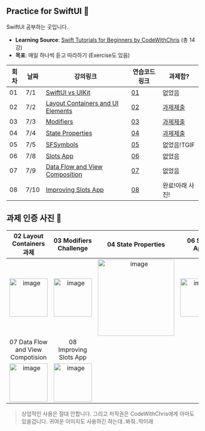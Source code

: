 ## Practice for SwiftUI 🧡
SwiftUI 공부하는 곳입니다.

- **Learning Source**: [Swift Tutorials for Beginners by CodeWithChris](https://youtube.com/playlist?list=PLMRqhzcHGw1Z-lZaaun3A3mV9PbEfHANI&si=f5SkIG1z4crQjNRd) (총 14강) 
- **목표**: 매일 하나씩 듣고 따라하기 (Exercise도 있음)

|회차|날짜|강의링크|연습코드링크|과제함?|
|--|--|--|--|--|
|01|7/1|[SwiftUI vs UIKit](https://youtu.be/R017vWz7FOY?si=iWkYapXCnJAhgVd5)|[01](https://github.com/sio2whocodes/Practice4SwiftUI/blob/main/Practice4SwiftUI/ContentView.swift)|없었음|
|02|7/2|[Layout Containers and UI Elements](https://youtu.be/rmTQcILJRcY?si=h-d1D61SYav4xRxr)|[02](https://github.com/sio2whocodes/Practice4SwiftUI/blob/main/Practice4SwiftUI/ContentView.swift)|[과제제출](https://github.com/sio2whocodes/Practice4SwiftUI/blob/main/Practice4SwiftUI/ExerciseOfLayoutContainer.swift)
|03|7/3|[Modifiers](https://youtu.be/MJP60XnN4us?si=YBiUpV7mxAIwNTAG)|[03](https://github.com/sio2whocodes/Practice4SwiftUI/tree/main/Practice4SwiftUI/03Modifiers)|[과제제출](https://github.com/sio2whocodes/Practice4SwiftUI/blob/main/Practice4SwiftUI/Challenge4Modifiers.swift)
|04|7/4|[State Properties](https://www.youtube.com/watch?v=wQLOWv8l7yI&list=PLMRqhzcHGw1Z-lZaaun3A3mV9PbEfHANI&index=4)|[04](https://github.com/sio2whocodes/Practice4SwiftUI/tree/main/Practice4SwiftUI/04StateProperties)|[과제제출](https://github.com/sio2whocodes/Practice4SwiftUI/blob/main/Practice4SwiftUI/04StateProperties/StateProperties.swift)
|05|7/5|[SFSymbols](https://www.youtube.com/watch?v=HjX4cAcvAWc&list=PLMRqhzcHGw1Z-lZaaun3A3mV9PbEfHANI&index=5)|[05](https://github.com/sio2whocodes/Practice4SwiftUI/tree/main/Practice4SwiftUI/05SFSymbols)|없었음!TGIF
|06|7/8|[Slots App](https://www.youtube.com/watch?v=51Z9Kun7tFo)|[06](https://github.com/sio2whocodes/Practice4SwiftUI/tree/main/Slots%20Demo)|없었음
|07|7/9|[Data Flow and View Composition](https://www.youtube.com/watch?v=NKRJmWKB_Z8&list=PLMRqhzcHGw1Z-lZaaun3A3mV9PbEfHANI&index=7)|[07](https://github.com/sio2whocodes/Practice4SwiftUI/tree/main/Practice4SwiftUI/07DataFlowNViewComposition)|없었음
|08|7/10|[Improving Slots App](https://www.youtube.com/watch?v=aLSzgZtOpG8&list=PLMRqhzcHGw1Z-lZaaun3A3mV9PbEfHANI&index=8)|[08](https://github.com/sio2whocodes/Practice4SwiftUI/tree/main/Slots%20Demo)|완료!아래 사진!

## 과제 인증 사진 📱
|02 Layout Containers 과제|03 Modifiers Challenge|04 State Properties|06 Slots App|
|:--:|:--:|:--:|:--:|
|<img width="100" alt="image" src="https://github.com/sio2whocodes/Practice4SwiftUI/assets/41771874/81850cab-857d-472a-b16d-08dd46be859c" />|<img width="100" alt="image" src="https://github.com/sio2whocodes/Practice4SwiftUI/assets/41771874/c847894a-3963-40bb-9a09-d3f5b8c53862">|<img width="200" alt="image" src ="https://github.com/sio2whocodes/Practice4SwiftUI/assets/41771874/84742c5e-a162-4189-afb8-a47e27ce064c">|<img width="100" alt="image" src="https://github.com/sio2whocodes/Practice4SwiftUI/assets/41771874/2b517494-352c-46fc-a35f-e1c8652ec225">|
|07 Data Flow and View Compotision|08 Improving Slots App|
|<img width="100" alt="image" src="https://github.com/sio2whocodes/Practice4SwiftUI/assets/41771874/ed7c0a77-a3fb-4650-bd6c-902a76629c86">|<img width="100" alt="image" src="https://github.com/sio2whocodes/Practice4SwiftUI/assets/41771874/d87ce141-23f8-497e-aa3c-a0e7afd18509">|


> 상업적인 사용은 절대 안합니다. 그리고 저작권은 CodeWithChris에게 아마도 있을겁니다. 귀여운 이미지도 사용하긴 하는데..봐줘..막이래
